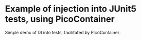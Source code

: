 # Example of injection into JUnit5 tests, using PicoContainer

Simple demo of DI into tests, facilitated by PicoContainer